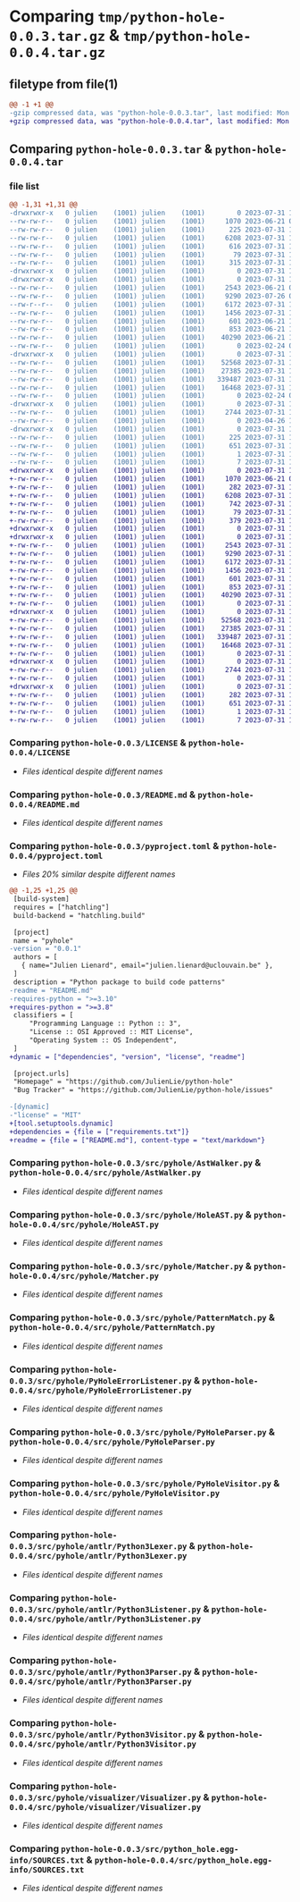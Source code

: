 # Comparing `tmp/python-hole-0.0.3.tar.gz` & `tmp/python-hole-0.0.4.tar.gz`

## filetype from file(1)

```diff
@@ -1 +1 @@
-gzip compressed data, was "python-hole-0.0.3.tar", last modified: Mon Jul 31 13:21:04 2023, max compression
+gzip compressed data, was "python-hole-0.0.4.tar", last modified: Mon Jul 31 14:07:24 2023, max compression
```

## Comparing `python-hole-0.0.3.tar` & `python-hole-0.0.4.tar`

### file list

```diff
@@ -1,31 +1,31 @@
-drwxrwxr-x   0 julien    (1001) julien    (1001)        0 2023-07-31 13:21:04.522018 python-hole-0.0.3/
--rw-rw-r--   0 julien    (1001) julien    (1001)     1070 2023-06-21 07:56:44.000000 python-hole-0.0.3/LICENSE
--rw-rw-r--   0 julien    (1001) julien    (1001)      225 2023-07-31 13:21:04.522018 python-hole-0.0.3/PKG-INFO
--rw-rw-r--   0 julien    (1001) julien    (1001)     6208 2023-07-31 12:49:54.000000 python-hole-0.0.3/README.md
--rw-rw-r--   0 julien    (1001) julien    (1001)      616 2023-07-31 12:10:55.000000 python-hole-0.0.3/pyproject.toml
--rw-rw-r--   0 julien    (1001) julien    (1001)       79 2023-07-31 13:21:04.522018 python-hole-0.0.3/setup.cfg
--rw-rw-r--   0 julien    (1001) julien    (1001)      315 2023-07-31 13:21:03.000000 python-hole-0.0.3/setup.py
-drwxrwxr-x   0 julien    (1001) julien    (1001)        0 2023-07-31 13:21:04.522018 python-hole-0.0.3/src/
-drwxrwxr-x   0 julien    (1001) julien    (1001)        0 2023-07-31 13:21:04.522018 python-hole-0.0.3/src/pyhole/
--rw-rw-r--   0 julien    (1001) julien    (1001)     2543 2023-06-21 08:13:50.000000 python-hole-0.0.3/src/pyhole/AstWalker.py
--rw-rw-r--   0 julien    (1001) julien    (1001)     9290 2023-07-26 08:26:03.000000 python-hole-0.0.3/src/pyhole/HoleAST.py
--rw-r--r--   0 julien    (1001) julien    (1001)     6172 2023-07-31 12:58:23.000000 python-hole-0.0.3/src/pyhole/Matcher.py
--rw-rw-r--   0 julien    (1001) julien    (1001)     1456 2023-07-31 13:01:16.000000 python-hole-0.0.3/src/pyhole/PatternMatch.py
--rw-rw-r--   0 julien    (1001) julien    (1001)      601 2023-06-21 11:52:40.000000 python-hole-0.0.3/src/pyhole/PyHoleErrorListener.py
--rw-rw-r--   0 julien    (1001) julien    (1001)      853 2023-06-21 11:52:56.000000 python-hole-0.0.3/src/pyhole/PyHoleParser.py
--rw-rw-r--   0 julien    (1001) julien    (1001)    40290 2023-06-21 12:19:25.000000 python-hole-0.0.3/src/pyhole/PyHoleVisitor.py
--rw-rw-r--   0 julien    (1001) julien    (1001)        0 2023-02-24 09:46:45.000000 python-hole-0.0.3/src/pyhole/__init__.py
-drwxrwxr-x   0 julien    (1001) julien    (1001)        0 2023-07-31 13:21:04.522018 python-hole-0.0.3/src/pyhole/antlr/
--rw-rw-r--   0 julien    (1001) julien    (1001)    52568 2023-07-31 13:03:11.000000 python-hole-0.0.3/src/pyhole/antlr/Python3Lexer.py
--rw-rw-r--   0 julien    (1001) julien    (1001)    27385 2023-07-31 13:03:11.000000 python-hole-0.0.3/src/pyhole/antlr/Python3Listener.py
--rw-rw-r--   0 julien    (1001) julien    (1001)   339487 2023-07-31 13:03:11.000000 python-hole-0.0.3/src/pyhole/antlr/Python3Parser.py
--rw-rw-r--   0 julien    (1001) julien    (1001)    16468 2023-07-31 13:03:11.000000 python-hole-0.0.3/src/pyhole/antlr/Python3Visitor.py
--rw-rw-r--   0 julien    (1001) julien    (1001)        0 2023-02-24 09:53:34.000000 python-hole-0.0.3/src/pyhole/antlr/__init__.py
-drwxrwxr-x   0 julien    (1001) julien    (1001)        0 2023-07-31 13:21:04.522018 python-hole-0.0.3/src/pyhole/visualizer/
--rw-rw-r--   0 julien    (1001) julien    (1001)     2744 2023-07-31 13:01:44.000000 python-hole-0.0.3/src/pyhole/visualizer/Visualizer.py
--rw-rw-r--   0 julien    (1001) julien    (1001)        0 2023-04-26 13:22:46.000000 python-hole-0.0.3/src/pyhole/visualizer/__init__.py
-drwxrwxr-x   0 julien    (1001) julien    (1001)        0 2023-07-31 13:21:04.522018 python-hole-0.0.3/src/python_hole.egg-info/
--rw-rw-r--   0 julien    (1001) julien    (1001)      225 2023-07-31 13:21:04.000000 python-hole-0.0.3/src/python_hole.egg-info/PKG-INFO
--rw-rw-r--   0 julien    (1001) julien    (1001)      651 2023-07-31 13:21:04.000000 python-hole-0.0.3/src/python_hole.egg-info/SOURCES.txt
--rw-rw-r--   0 julien    (1001) julien    (1001)        1 2023-07-31 13:21:04.000000 python-hole-0.0.3/src/python_hole.egg-info/dependency_links.txt
--rw-rw-r--   0 julien    (1001) julien    (1001)        7 2023-07-31 13:21:04.000000 python-hole-0.0.3/src/python_hole.egg-info/top_level.txt
+drwxrwxr-x   0 julien    (1001) julien    (1001)        0 2023-07-31 14:07:24.616885 python-hole-0.0.4/
+-rw-rw-r--   0 julien    (1001) julien    (1001)     1070 2023-06-21 07:56:44.000000 python-hole-0.0.4/LICENSE
+-rw-rw-r--   0 julien    (1001) julien    (1001)      282 2023-07-31 14:07:24.616885 python-hole-0.0.4/PKG-INFO
+-rw-rw-r--   0 julien    (1001) julien    (1001)     6208 2023-07-31 13:40:17.000000 python-hole-0.0.4/README.md
+-rw-rw-r--   0 julien    (1001) julien    (1001)      742 2023-07-31 14:06:34.000000 python-hole-0.0.4/pyproject.toml
+-rw-rw-r--   0 julien    (1001) julien    (1001)       79 2023-07-31 14:07:24.616885 python-hole-0.0.4/setup.cfg
+-rw-rw-r--   0 julien    (1001) julien    (1001)      379 2023-07-31 14:06:19.000000 python-hole-0.0.4/setup.py
+drwxrwxr-x   0 julien    (1001) julien    (1001)        0 2023-07-31 14:07:24.616885 python-hole-0.0.4/src/
+drwxrwxr-x   0 julien    (1001) julien    (1001)        0 2023-07-31 14:07:24.616885 python-hole-0.0.4/src/pyhole/
+-rw-rw-r--   0 julien    (1001) julien    (1001)     2543 2023-07-31 13:40:17.000000 python-hole-0.0.4/src/pyhole/AstWalker.py
+-rw-rw-r--   0 julien    (1001) julien    (1001)     9290 2023-07-31 13:40:17.000000 python-hole-0.0.4/src/pyhole/HoleAST.py
+-rw-rw-r--   0 julien    (1001) julien    (1001)     6172 2023-07-31 13:40:17.000000 python-hole-0.0.4/src/pyhole/Matcher.py
+-rw-rw-r--   0 julien    (1001) julien    (1001)     1456 2023-07-31 13:40:17.000000 python-hole-0.0.4/src/pyhole/PatternMatch.py
+-rw-rw-r--   0 julien    (1001) julien    (1001)      601 2023-07-31 13:40:17.000000 python-hole-0.0.4/src/pyhole/PyHoleErrorListener.py
+-rw-rw-r--   0 julien    (1001) julien    (1001)      853 2023-07-31 13:40:17.000000 python-hole-0.0.4/src/pyhole/PyHoleParser.py
+-rw-rw-r--   0 julien    (1001) julien    (1001)    40290 2023-07-31 13:40:17.000000 python-hole-0.0.4/src/pyhole/PyHoleVisitor.py
+-rw-rw-r--   0 julien    (1001) julien    (1001)        0 2023-07-31 13:40:17.000000 python-hole-0.0.4/src/pyhole/__init__.py
+drwxrwxr-x   0 julien    (1001) julien    (1001)        0 2023-07-31 14:07:24.616885 python-hole-0.0.4/src/pyhole/antlr/
+-rw-rw-r--   0 julien    (1001) julien    (1001)    52568 2023-07-31 13:45:56.000000 python-hole-0.0.4/src/pyhole/antlr/Python3Lexer.py
+-rw-rw-r--   0 julien    (1001) julien    (1001)    27385 2023-07-31 13:45:56.000000 python-hole-0.0.4/src/pyhole/antlr/Python3Listener.py
+-rw-rw-r--   0 julien    (1001) julien    (1001)   339487 2023-07-31 13:45:56.000000 python-hole-0.0.4/src/pyhole/antlr/Python3Parser.py
+-rw-rw-r--   0 julien    (1001) julien    (1001)    16468 2023-07-31 13:45:56.000000 python-hole-0.0.4/src/pyhole/antlr/Python3Visitor.py
+-rw-rw-r--   0 julien    (1001) julien    (1001)        0 2023-07-31 13:40:17.000000 python-hole-0.0.4/src/pyhole/antlr/__init__.py
+drwxrwxr-x   0 julien    (1001) julien    (1001)        0 2023-07-31 14:07:24.616885 python-hole-0.0.4/src/pyhole/visualizer/
+-rw-rw-r--   0 julien    (1001) julien    (1001)     2744 2023-07-31 13:40:17.000000 python-hole-0.0.4/src/pyhole/visualizer/Visualizer.py
+-rw-rw-r--   0 julien    (1001) julien    (1001)        0 2023-07-31 13:40:17.000000 python-hole-0.0.4/src/pyhole/visualizer/__init__.py
+drwxrwxr-x   0 julien    (1001) julien    (1001)        0 2023-07-31 14:07:24.616885 python-hole-0.0.4/src/python_hole.egg-info/
+-rw-rw-r--   0 julien    (1001) julien    (1001)      282 2023-07-31 14:07:24.000000 python-hole-0.0.4/src/python_hole.egg-info/PKG-INFO
+-rw-rw-r--   0 julien    (1001) julien    (1001)      651 2023-07-31 14:07:24.000000 python-hole-0.0.4/src/python_hole.egg-info/SOURCES.txt
+-rw-rw-r--   0 julien    (1001) julien    (1001)        1 2023-07-31 14:07:24.000000 python-hole-0.0.4/src/python_hole.egg-info/dependency_links.txt
+-rw-rw-r--   0 julien    (1001) julien    (1001)        7 2023-07-31 14:07:24.000000 python-hole-0.0.4/src/python_hole.egg-info/top_level.txt
```

### Comparing `python-hole-0.0.3/LICENSE` & `python-hole-0.0.4/LICENSE`

 * *Files identical despite different names*

### Comparing `python-hole-0.0.3/README.md` & `python-hole-0.0.4/README.md`

 * *Files identical despite different names*

### Comparing `python-hole-0.0.3/pyproject.toml` & `python-hole-0.0.4/pyproject.toml`

 * *Files 20% similar despite different names*

```diff
@@ -1,25 +1,25 @@
 [build-system]
 requires = ["hatchling"]
 build-backend = "hatchling.build"
 
 [project]
 name = "pyhole"
-version = "0.0.1"
 authors = [
   { name="Julien Lienard", email="julien.lienard@uclouvain.be" },
 ]
 description = "Python package to build code patterns"
-readme = "README.md"
-requires-python = ">=3.10"
+requires-python = ">=3.8"
 classifiers = [
     "Programming Language :: Python :: 3",
     "License :: OSI Approved :: MIT License",
     "Operating System :: OS Independent",
 ]
+dynamic = ["dependencies", "version", "license", "readme"]
 
 [project.urls]
 "Homepage" = "https://github.com/JulienLie/python-hole"
 "Bug Tracker" = "https://github.com/JulienLie/python-hole/issues"
 
-[dynamic]
-"license" = "MIT"
+[tool.setuptools.dynamic]
+dependencies = {file = ["requirements.txt"]}
+readme = {file = ["README.md"], content-type = "text/markdown"}
```

### Comparing `python-hole-0.0.3/src/pyhole/AstWalker.py` & `python-hole-0.0.4/src/pyhole/AstWalker.py`

 * *Files identical despite different names*

### Comparing `python-hole-0.0.3/src/pyhole/HoleAST.py` & `python-hole-0.0.4/src/pyhole/HoleAST.py`

 * *Files identical despite different names*

### Comparing `python-hole-0.0.3/src/pyhole/Matcher.py` & `python-hole-0.0.4/src/pyhole/Matcher.py`

 * *Files identical despite different names*

### Comparing `python-hole-0.0.3/src/pyhole/PatternMatch.py` & `python-hole-0.0.4/src/pyhole/PatternMatch.py`

 * *Files identical despite different names*

### Comparing `python-hole-0.0.3/src/pyhole/PyHoleErrorListener.py` & `python-hole-0.0.4/src/pyhole/PyHoleErrorListener.py`

 * *Files identical despite different names*

### Comparing `python-hole-0.0.3/src/pyhole/PyHoleParser.py` & `python-hole-0.0.4/src/pyhole/PyHoleParser.py`

 * *Files identical despite different names*

### Comparing `python-hole-0.0.3/src/pyhole/PyHoleVisitor.py` & `python-hole-0.0.4/src/pyhole/PyHoleVisitor.py`

 * *Files identical despite different names*

### Comparing `python-hole-0.0.3/src/pyhole/antlr/Python3Lexer.py` & `python-hole-0.0.4/src/pyhole/antlr/Python3Lexer.py`

 * *Files identical despite different names*

### Comparing `python-hole-0.0.3/src/pyhole/antlr/Python3Listener.py` & `python-hole-0.0.4/src/pyhole/antlr/Python3Listener.py`

 * *Files identical despite different names*

### Comparing `python-hole-0.0.3/src/pyhole/antlr/Python3Parser.py` & `python-hole-0.0.4/src/pyhole/antlr/Python3Parser.py`

 * *Files identical despite different names*

### Comparing `python-hole-0.0.3/src/pyhole/antlr/Python3Visitor.py` & `python-hole-0.0.4/src/pyhole/antlr/Python3Visitor.py`

 * *Files identical despite different names*

### Comparing `python-hole-0.0.3/src/pyhole/visualizer/Visualizer.py` & `python-hole-0.0.4/src/pyhole/visualizer/Visualizer.py`

 * *Files identical despite different names*

### Comparing `python-hole-0.0.3/src/python_hole.egg-info/SOURCES.txt` & `python-hole-0.0.4/src/python_hole.egg-info/SOURCES.txt`

 * *Files identical despite different names*

